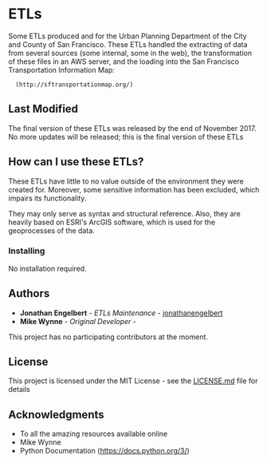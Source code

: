 # ETLs

Some ETLs produced and for the Urban Planning Department of the City and County of San Francisco. These ETLs handled the extracting of data from several sources (some internal, some in the web), the transformation of these files in an AWS server, and the loading into the San Francisco Transportation Information Map:

      (http://sftransportationmap.org/)

## Last Modified

The final version of these ETLs was released by the end of November 2017.
No more updates will be released; this is the final version of these ETLs

## How can I use these ETLs?

These ETLs have little to no value outside of the environment they were created for. Moreover, some sensitive information has been excluded, which impairs its functionality.

They may only serve as syntax and structural reference. Also, they are heavily based on ESRI's ArcGIS software, which is used for the geoprocesses of the data.

### Installing

No installation required.

## Authors

* **Jonathan Engelbert** - *ETLs Maintenance* - [jonathanengelbert](https://github.com/jonathanengelbert/)
* **Mike Wynne** - *Original Developer* -

This project has no participating contributors at the moment.

## License

This project is licensed under the MIT License - see the [LICENSE.md](LICENSE.md) file for details

## Acknowledgments

* To all the amazing resources available online
* Mike Wynne
* Python Documentation (https://docs.python.org/3/)
